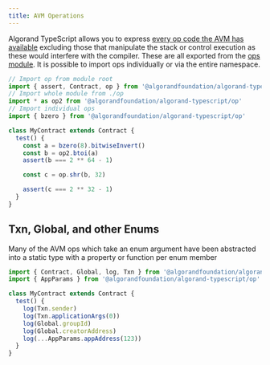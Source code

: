 ```yaml
---
title: AVM Operations
---
```


Algorand TypeScript allows you to express [every op code the AVM has available](https://developer.algorand.org/docs/get-details/dapps/avm/teal/opcodes/) excluding those that manipulate the stack or control execution as these would interfere with the compiler. These are all exported from the [ops module](api/op/README). It is possible to import ops individually or via the entire namespace.

```ts
// Import op from module root
import { assert, Contract, op } from '@algorandfoundation/algorand-typescript'
// Import whole module from ./op
import * as op2 from '@algorandfoundation/algorand-typescript/op'
// Import individual ops
import { bzero } from '@algorandfoundation/algorand-typescript/op'

class MyContract extends Contract {
  test() {
    const a = bzero(8).bitwiseInvert()
    const b = op2.btoi(a)
    assert(b === 2 ** 64 - 1)

    const c = op.shr(b, 32)

    assert(c === 2 ** 32 - 1)
  }
}
```

## Txn, Global, and other Enums

Many of the AVM ops which take an enum argument have been abstracted into a static type with a property or function per enum member

```ts
import { Contract, Global, log, Txn } from '@algorandfoundation/algorand-typescript'
import { AppParams } from '@algorandfoundation/algorand-typescript/op'

class MyContract extends Contract {
  test() {
    log(Txn.sender)
    log(Txn.applicationArgs(0))
    log(Global.groupId)
    log(Global.creatorAddress)
    log(...AppParams.appAddress(123))
  }
}
```
